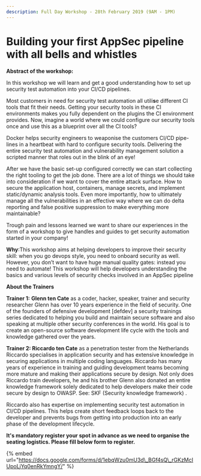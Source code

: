 ```yaml
---
description: Full Day Workshop - 28th February 2019 (9AM - 1PM)
---
```


# Building your first AppSec pipeline with all bells and whistles

**Abstract of the workshop:**

In this workshop we will learn and get a good understanding how to set up security test automation into your CI/CD pipelines.

Most customers in need for security test automation all utili**s**e different CI tools that fit their needs. Getting your security tools in these CI environments makes you fully dependent on the plugins the CI environment provides. Now, imagine a world where we could configure our security tools once and use this as a blueprint over all the CI tools?

Docker helps security engineers to weaponise the customers CI/CD pipe-lines in a heartbeat with hard to configure security tools. Delivering the entire security test automation and vulnerability management solution a scripted manner that roles out in the blink of an eye! 

After we have the basic set-up configured correctly we can start collecting the right tooling to get the job done. There are a lot of things we should take into consideration if we want to cover the entire attack surface. How to secure the application host, containers, manage secrets, and implement static/dynamic analysis tools. Even more importantly, how to ultimately manage all the vulnerabilities in an effective way where we can do delta reporting and false positive suppression to make everything more maintainable? 

Trough pain and lessons learned we want to share our experiences in the form of a workshop to give handles and guides to get security automation started in your company!

**Why**:This workshop aims at helping developers to improve their security skill: when you go devops style, you need to onboard security as well. However, you don’t want to have huge manual quality gates: instead you need to automate! This workshop will help developers understanding the basics and various levels of security checks involved in an AppSec pipeline

**About the Trainers**

**Trainer 1:** **Glenn ten Cate** as a coder, hacker, speaker, trainer and security researcher Glenn has over 10 years experience in the field of security. One of the founders of defensive development \[defdev\] a security trainings series dedicated to helping you build and maintain secure software and also speaking at multiple other security conferences in the world. His goal is to create an open-source software development life cycle with the tools and knowledge gathered over the years.

**Trainer 2: Riccardo ten Cate** as a penetration tester from the Netherlands Riccardo specialises in application security and has extensive knowledge in securing applications in multiple coding languages. Riccardo has many years of experience in training and guiding development teams becoming more mature and making their applications secure by design. Not only does Riccardo train developers, he and his brother Glenn also donated an entire knowledge framework solely dedicated to help developers make their code secure by design to OWASP. See: SKF \(Security knowledge framework\) . 

Riccardo also has expertise on implementing security test automation in CI/CD pipelines. This helps create short feedback loops back to the developer and prevents bugs from getting into production into an early phase of the development lifecycle.

**It's mandatory register your spot in advance as we need to organise the seating logistics. Please fill below form to register.**

{% embed url="https://docs.google.com/forms/d/1ebqWzu0mU3d\_BGf4sQ\_rGKzMcIUpoLjYq0enRkYmngY/" %}

